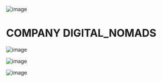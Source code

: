 ![image](https://github.com/user-attachments/assets/729678b9-a346-42bd-9023-b334d18ba303)

# COMPANY DIGITAL_NOMADS 

![image](https://github.com/user-attachments/assets/13efe14e-b227-462d-93d4-d63077d721ff)

![image](https://github.com/user-attachments/assets/1548673f-c61b-4e16-80ac-9cc5e89ba0f5)

![image](https://github.com/user-attachments/assets/ce69d4bd-3c55-4a65-99b3-bb35530c4476)





